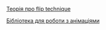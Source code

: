 <a href="https://css-tricks.com/animating-layouts-with-the-flip-technique">Теорія про flip technique</a>

<a href="https://www.npmjs.com/package/react-flip-toolkit">Бібліотека для роботи з анімаціями</a>
